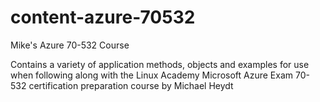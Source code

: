 # content-azure-70532
Mike's Azure 70-532 Course

Contains a variety of application methods, objects and examples for use when following along with the Linux Academy Microsoft Azure Exam 70-532 certification preparation course by Michael Heydt

